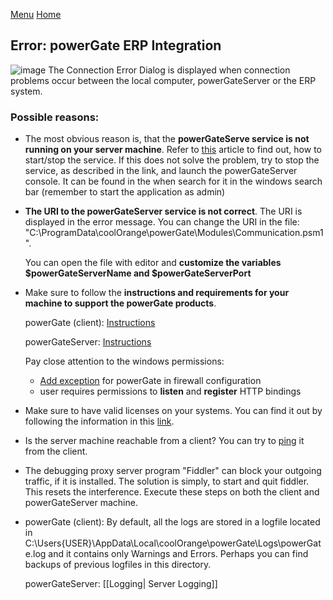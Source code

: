 [Menu](../README.md) [Home](./home.md)

## Error: powerGate ERP Integration

![image](https://doc.coolorange.com/projects/powergate/en/stable/_images/connection_errordialog.png)
The Connection Error Dialog is displayed when connection problems occur between the local computer, powerGateServer or the ERP system.

### **Possible reasons:** 
* The most obvious reason is, that the **powerGateServe service is not running on your server machine**. Refer to [this](https://www.coolorange.com/wiki/doku.php?id=powergateserver:getting_started) article to find out, how to start/stop the service.
If this does not solve the problem, try to stop the service, as described in the link, and launch the powerGateServer console. It can be found in the when search for it in the windows search bar  (remember to start the application as admin)
* **The URI to the powerGateServer service is not correct**. The URI is displayed in the error message. You can change the URI in the file: "C:\ProgramData\coolOrange\powerGate\Modules\Communication.psm1".
 
  You can open the file with editor and **customize the variables $powerGateServerName and $powerGateServerPort**
* Make sure to follow the **instructions and requirements for your machine to support the powerGate products**.
 
  powerGate (client): [Instructions](https://www.coolorange.com/wiki/doku.php?id=powergate:installation)

  powerGateServer: [Instructions](https://www.coolorange.com/wiki/doku.php?id=powergateserver:installation)

  Pay close attention to the windows permissions:

   * [Add exception](http://lexisnexis.custhelp.com/app/answers/answer_view/a_id/1081611/~/adding-exceptions-to-the-windows-firewall) for powerGate in firewall configuration  
   * user requires permissions to **listen** and **register** HTTP bindings 

* Make sure to have valid licenses on your systems. You can find it out by following the information in this [link](https://www.coolorange.com/wiki/doku.php?id=powergateserver:activation_and_trial_limitations).
* Is the server machine reachable from a client? You can try to [ping](https://en.wikipedia.org/wiki/Ping_(networking_utility)) it from the client.
* The debugging proxy server program "Fiddler" can block your outgoing traffic, if it is installed. The solution is simply, to start and quit fiddler. This resets the interference. Execute these steps on both the client and powerGateServer machine.
* powerGate (client): By default, all the logs are stored in a logfile located in C:\Users\{USER}\AppData\Local\coolOrange\powerGate\Logs\powerGate.log and it contains only Warnings and Errors. Perhaps you can find backups of previous logfiles in this directory.

  powerGateServer: [[Logging| Server Logging]]

